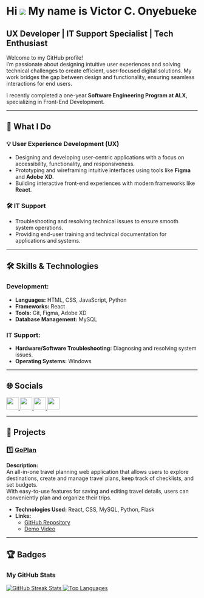 # Hi ![](https://user-images.githubusercontent.com/18350557/176309783-0785949b-9127-417c-8b55-ab5a4333674e.gif) My name is **Victor C. Onyebueke**  

## UX Developer | IT Support Specialist | Tech Enthusiast  

Welcome to my GitHub profile!  
I’m passionate about designing intuitive user experiences and solving technical challenges to create efficient, user-focused digital solutions. My work bridges the gap between design and functionality, ensuring seamless interactions for end users.  

I recently completed a one-year **Software Engineering Program at ALX**, specializing in Front-End Development.  

---

## 🚀 What I Do  

### 💡 **User Experience Development (UX)**  
- Designing and developing user-centric applications with a focus on accessibility, functionality, and responsiveness.  
- Prototyping and wireframing intuitive interfaces using tools like **Figma** and **Adobe XD**.  
- Building interactive front-end experiences with modern frameworks like **React**.  

### 🛠️ **IT Support**  
- Troubleshooting and resolving technical issues to ensure smooth system operations.  
- Providing end-user training and technical documentation for applications and systems.  

---

## 🛠️ **Skills & Technologies**  

### Development:  
- **Languages:** HTML, CSS, JavaScript, Python  
- **Frameworks:** React  
- **Tools:** Git, Figma, Adobe XD  
- **Database Management:** MySQL  

### IT Support:  
- **Hardware/Software Troubleshooting:** Diagnosing and resolving system issues.  
- **Operating Systems:** Windows  

---

## 🌐 **Socials**  

<p align="left">
  <a href="https://www.github.com/VictorNalu" target="_blank" rel="noreferrer">
    <img src="https://raw.githubusercontent.com/danielcranney/readme-generator/main/public/icons/socials/github.svg" width="32" height="32" />
  </a>
  <a href="https://www.linkedin.com/in/VictorOnyebueke" target="_blank" rel="noreferrer">
    <img src="https://raw.githubusercontent.com/danielcranney/readme-generator/main/public/icons/socials/linkedin.svg" width="32" height="32" />
  </a>
  <a href="https://www.x.com/Nalu" target="_blank" rel="noreferrer">
    <img src="https://raw.githubusercontent.com/danielcranney/readme-generator/main/public/icons/socials/twitter.svg" width="32" height="32" />
  </a>
  <a href="https://www.youtube.com/@Nalustudios" target="_blank" rel="noreferrer">
    <img src="https://raw.githubusercontent.com/danielcranney/readme-generator/main/public/icons/socials/youtube.svg" width="32" height="32" />
  </a>
</p>  

---

## 💼 **Projects**  

### 1️⃣ [GoPlan](https://github.com/VictorNalu/GoPlan)  
**Description:**  
An all-in-one travel planning web application that allows users to explore destinations, create and manage travel plans, keep track of checklists, and set budgets.  
With easy-to-use features for saving and editing travel details, users can conveniently plan and organize their trips.  

- **Technologies Used:** React, CSS, MySQL, Python, Flask  
- **Links:**  
  - [GitHub Repository](https://github.com/VictorNalu/GoPlan)  
  - [Demo Video](https://youtu.be/atARjUa3QfI)  

---

## 🏆 **Badges**  

### My GitHub Stats  

<a href="http://www.github.com/VictorNalu">
  <img src="https://github-readme-streak-stats.herokuapp.com/?user=VictorNalu&stroke=ffffff&background=1c1917&ring=facc15&fire=facc15&currStreakNum=ffffff&currStreakLabel=facc15&sideNums=ffffff&sideLabels=ffffff&dates=ffffff&hide_border=true" alt="GitHub Streak Stats"/>
</a>  

<a href="https://github.com/VictorNalu" align="left">
  <img src="https://github-readme-stats.vercel.app/api/top-langs/?username=VictorNalu&langs_count=10&title_color=facc15&text_color=ffffff&icon_color=0891b2&bg_color=1c1917&hide_border=true&locale=en&custom_title=Top%20Languages" alt="Top Languages"/>
</a>  

